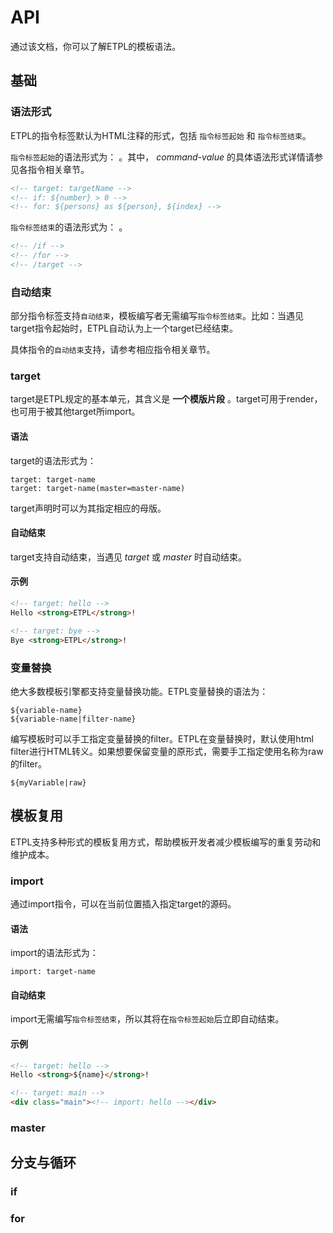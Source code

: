 # API

通过该文档，你可以了解ETPL的模板语法。

## 基础

### 语法形式

ETPL的指令标签默认为HTML注释的形式，包括 `指令标签起始` 和 `指令标签结束`。

`指令标签起始`的语法形式为： *<!-- command-name: command-value -->*。其中， *command-value* 的具体语法形式详情请参见各指令相关章节。

```html
<!-- target: targetName -->
<!-- if: ${number} > 0 -->
<!-- for: ${persons} as ${person}, ${index} -->
```

`指令标签结束`的语法形式为： *<!-- /command-name -->*。

```html
<!-- /if -->
<!-- /for -->
<!-- /target -->
```

### 自动结束

部分指令标签支持`自动结束`，模板编写者无需编写`指令标签结束`。比如：当遇见target指令起始时，ETPL自动认为上一个target已经结束。

具体指令的`自动结束`支持，请参考相应指令相关章节。


### target

target是ETPL规定的基本单元，其含义是 **一个模版片段** 。target可用于render，也可用于被其他target所import。

#### 语法

target的语法形式为：

    target: target-name
    target: target-name(master=master-name)

target声明时可以为其指定相应的母版。


#### 自动结束

target支持自动结束，当遇见 *target* 或 *master* 时自动结束。


#### 示例

```html
<!-- target: hello -->
Hello <strong>ETPL</strong>!

<!-- target: bye -->
Bye <strong>ETPL</strong>!
```

### 变量替换

绝大多数模板引擎都支持变量替换功能。ETPL变量替换的语法为：

    ${variable-name}
    ${variable-name|filter-name}

编写模板时可以手工指定变量替换的filter。ETPL在变量替换时，默认使用html filter进行HTML转义。如果想要保留变量的原形式，需要手工指定使用名称为raw的filter。

    ${myVariable|raw}


## 模板复用

ETPL支持多种形式的模板复用方式，帮助模板开发者减少模板编写的重复劳动和维护成本。

### import

通过import指令，可以在当前位置插入指定target的源码。

#### 语法

import的语法形式为：

    import: target-name

#### 自动结束

import无需编写`指令标签结束`，所以其将在`指令标签起始`后立即自动结束。

#### 示例

```html
<!-- target: hello -->
Hello <strong>${name}</strong>!

<!-- target: main -->
<div class="main"><!-- import: hello --></div>
```


### master

## 分支与循环

### if

### for